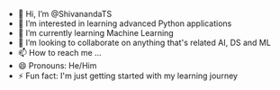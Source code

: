- 👋 Hi, I’m @ShivanandaTS
- 👀 I’m interested in learning advanced Python applications
- 🌱 I’m currently learning Machine Learning
- 💞️ I’m looking to collaborate on anything that's related AI, DS and ML
- 📫 How to reach me ...
- 😄 Pronouns: He/Him
- ⚡ Fun fact: I'm just getting started with my learning journey

<!---
ShivanandaTS/ShivanandaTS is a ✨ special ✨ repository because its `README.md` (this file) appears on your GitHub profile.
You can click the Preview link to take a look at your changes.
--->
